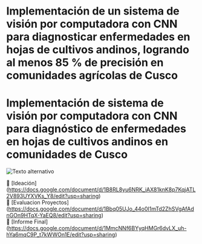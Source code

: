 # Implementación de un sistema de visión por computadora con CNN para diagnosticar enfermedades en hojas de cultivos andinos, logrando al menos 85 % de precisión en comunidades agrícolas de Cusco
# Implementación de sistema de visión por computadora con CNN para diagnóstico de enfermedades en hojas de cultivos andinos en comunidades de Cusco
![Texto alternativo](https://img.freepik.com/premium-photo/robot-hand-holding-small-plants-with-environment-icon_296091-7706.jpg)

📄 [Ideación] (https://docs.google.com/document/d/1B8RL8yu6NRK_iAX81knK8p7KqjATL2V893UYXVKs_Y8/edit?usp=sharing)
<br>
📄 [Evaluacion Proyectos] (https://docs.google.com/document/d/1Bbq05UJo_44o0I1mTd2ZhSVgAfAdnGOn9HTqX-YaEQ8/edit?usp=sharing)
<br>
📄 [Informe Final] (https://docs.google.com/document/d/1MmcNNf6BYyqHMGr6dvLX_uh-hYa6mqC9P_t7kWWOn1E/edit?usp=sharing)



